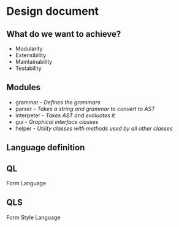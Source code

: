 # Design document
## What do we want to achieve?
* Modularity
* Extensibility
* Maintainability
* Testability


## Modules
* grammar - *Defines the grammars*
* parser - *Takes a string and grammar to convert to AST* 
* interpeter - *Takes AST and evaluates it*
* gui   - *Graphical interface classes*
* helper - *Utility classes with methods used by all other classes*

## Language definition
## QL
Form Language

## QLS 
Form Style Language